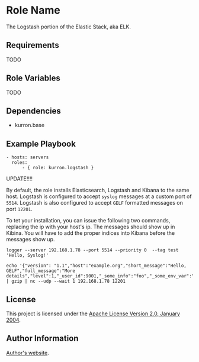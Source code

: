 Role Name
=========

The Logstash portion of the Elastic Stack, aka ELK.

Requirements
------------

TODO

Role Variables
--------------

TODO

Dependencies
------------

* kurron.base

Example Playbook
----------------

```
- hosts: servers
  roles:
      - { role: kurron.logstash }
```

UPDATE!!!!

By default, the role installs Elasticsearch, Logstash and Kibana to the same host.
Logstash is configured to accept `syslog` messages at a custom port of `5514`.
Logstash is also configured to accept `GELF` formatted messages on port `12201`.

To tet your installation, you can issue the following two commands, replacing the ip
with your host's ip.  The messages should show up in Kibina.  You will have to add
the proper indices into Kibana before the messages show up.

```
logger --server 192.168.1.78 --port 5514 --priority 0  --tag test 'Hello, Syslog!'

echo '{"version": "1.1","host":"example.org","short_message":"Hello, GELF","full_message":"More details","level":1,"_user_id":9001,"_some_info":"foo","_some_env_var":"bar"}' | gzip | nc --udp --wait 1 192.168.1.78 12201
```
License
-------

This project is licensed under the [Apache License Version 2.0, January 2004](http://www.apache.org/licenses/).

Author Information
------------------

[Author's website](http://jvmguy.com/).
